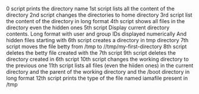 0 script prints the directory name
1st script lists all the content of the directory
2nd script changes the directories to home directory
3rd script list the content of the directory in long format
4th script shows all files in the directory even the hidden ones
5th script Display current directory contents.
     Long format
     with user and group IDs displayed numerically
     And hidden files starting with 
6th script creates a directory in tmp directory
7th script moves the file betty from /tmp to //tmp/my-first-directory
8th script deletes the betty file created with the 7th script
9th script deletes the directory created in 6th script
10th script changes the working directory to the previous one
11th script lists all files (even the hiiden ones) in the current directory and the parent of the working directory and the /boot directory in long format
12th script prints the type of the file named iamafile present in /tmp
